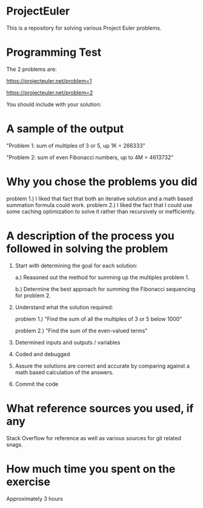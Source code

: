 # ProjectEuler
This is a repository for solving various Project Euler problems.

# Programming Test

The 2 problems are:

https://projecteuler.net/problem=1

https://projecteuler.net/problem=2

You should include with your solution:

# A sample of the output

"Problem 1: sum of multiples of 3 or 5, up 1K = 266333"

"Problem 2: sum of even Fibonacci numbers, up to 4M = 4613732"

# Why you chose the problems you did

  problem 1.) I liked that fact that both an iterative solution and a math based summation formula could work.
  problem 2.) I liked the fact that I could use some caching optimization to solve it rather than recursively or inefficiently.

# A description of the process you followed in solving the problem

1. Start with determining the goal for each solution:

   a.) Reasoned out the method for summing up the multiples problem 1. 

   b.) Determine the best approach for summing the Fibonacci sequencing for problem 2.

2. Understand what the solution required:
  
   problem 1.) "Find the sum of all the multiples of 3 or 5 below 1000"
  
   problem 2.) "Find the sum of the even-valued terms" 

3. Determined inputs and outputs / variables

4. Coded and debugged

5. Assure the solutions are correct and accurate by comparing against a math based calculation of the answers.

6. Commit the code

# What reference sources you used, if any

 Stack Overflow for reference as well as various sources for git related snags.

# How much time you spent on the exercise

 Approximately 3 hours
